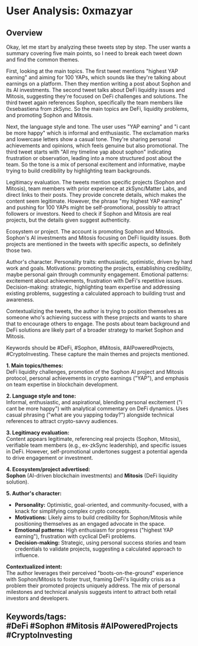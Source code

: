 # User Analysis: 0xmazyar

## Overview

<think>
Okay, let me start by analyzing these tweets step by step. The user wants a summary covering five main points, so I need to break each tweet down and find the common themes.

First, looking at the main topics. The first tweet mentions "highest YAP earning" and aiming for 100 YAPs, which sounds like they're talking about earnings on a platform. Then they mention writing a post about Sophon and its AI investments. The second tweet talks about DeFi liquidity issues and Mitosis, suggesting they're focused on DeFi challenges and solutions. The third tweet again references Sophon, specifically the team members like 0xsebastiena from zkSync. So the main topics are DeFi, liquidity problems, and promoting Sophon and Mitosis.

Next, the language style and tone. The user uses "YAP earning" and "i cant be more happy" which is informal and enthusiastic. The exclamation marks and lowercase letters show a casual tone. They're sharing personal achievements and opinions, which feels genuine but also promotional. The third tweet starts with "All my timeline yap about sophon" indicating frustration or observation, leading into a more structured post about the team. So the tone is a mix of personal excitement and informative, maybe trying to build credibility by highlighting team backgrounds.

Legitimacy evaluation. The tweets mention specific projects (Sophon and Mitosis), team members with prior experience at zkSync/Matter Labs, and direct links to their posts. They provide concrete details, which makes the content seem legitimate. However, the phrase "my highest YAP earning" and pushing for 100 YAPs might be self-promotional, possibly to attract followers or investors. Need to check if Sophon and Mitosis are real projects, but the details given suggest authenticity.

Ecosystem or project. The account is promoting Sophon and Mitosis. Sophon's AI investments and Mitosis focusing on DeFi liquidity issues. Both projects are mentioned in the tweets with specific aspects, so definitely those two.

Author's character. Personality traits: enthusiastic, optimistic, driven by hard work and goals. Motivations: promoting the projects, establishing credibility, maybe personal gain through community engagement. Emotional patterns: excitement about achievements, frustration with DeFi's repetitive issues. Decision-making: strategic, highlighting team expertise and addressing existing problems, suggesting a calculated approach to building trust and awareness.

Contextualizing the tweets, the author is trying to position themselves as someone who's achieving success with these projects and wants to share that to encourage others to engage. The posts about team background and DeFi solutions are likely part of a broader strategy to market Sophon and Mitosis.

Keywords should be #DeFi, #Sophon, #Mitosis, #AIPoweredProjects, #CryptoInvesting. These capture the main themes and projects mentioned.
</think>

**1. Main topics/themes:**  
DeFi liquidity challenges, promotion of the Sophon AI project and Mitosis protocol, personal achievements in crypto earnings ("YAP"), and emphasis on team expertise in blockchain development.  

**2. Language style and tone:**  
Informal, enthusiastic, and aspirational, blending personal excitement ("i cant be more happy") with analytical commentary on DeFi dynamics. Uses casual phrasing ("what are you yapping today?") alongside technical references to attract crypto-savvy audiences.  

**3. Legitimacy evaluation:**  
Content appears legitimate, referencing real projects (Sophon, Mitosis), verifiable team members (e.g., ex-zkSync leadership), and specific issues in DeFi. However, self-promotional undertones suggest a potential agenda to drive engagement or investment.  

**4. Ecosystem/project advertised:**  
**Sophon** (AI-driven blockchain investments) and **Mitosis** (DeFi liquidity solution).  

**5. Author's character:**  
- **Personality:** Optimistic, goal-oriented, and community-focused, with a knack for simplifying complex crypto concepts.  
- **Motivations:** Likely aims to build credibility for Sophon/Mitosis while positioning themselves as an engaged advocate in the space.  
- **Emotional patterns:** High enthusiasm for progress ("highest YAP earning"), frustration with cyclical DeFi problems.  
- **Decision-making:** Strategic, using personal success stories and team credentials to validate projects, suggesting a calculated approach to influence.  

**Contextualized intent:**  
The author leverages their perceived "boots-on-the-ground" experience with Sophon/Mitosis to foster trust, framing DeFi's liquidity crisis as a problem their promoted projects uniquely address. The mix of personal milestones and technical analysis suggests intent to attract both retail investors and developers.  

**Keywords/tags:**  
#DeFi #Sophon #Mitosis #AIPoweredProjects #CryptoInvesting
---
